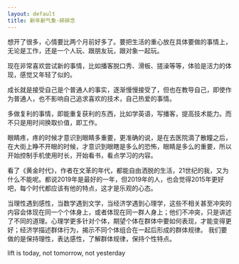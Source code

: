 ```yaml
---
layout: default
title: 新年新气象-碎碎念
---
```


想开了很多，心情要比两个月前好多了。要把生活的重心放在具体要做的事情上，无论是工作，还是一个人玩、跟朋友玩，跟对象一起玩。

现在非常喜欢尝试新的事情，比如播客脱口秀、滑板、搓澡等等，体验是活力的体现，感觉又年轻了似的。

成长就是接受自己是个普通人的事实，逐渐慢慢接受了，但也在教导自己，即使作为普通人，也不影响自己追求喜欢的技术，自己热爱的事情。

多做复利的事情，即能重复获利的东西，比如学英语，写播客，提高技术能力。而不只是用时间换取价值，即工作。

眼睛疼，疼的时候才意识到眼睛多重要，更准确的说，是在去医院滴了散瞳之后，在大街上睁不开眼的时候，才意识到眼瞎是多么的恐怖，眼睛是多么的重要，所以开始控制手机使用时长，开始看书，看点学习的内容。

看了《黄金时代》，作者在文革的年代，都能自由洒脱的生活，21世纪的我，又为什么不能呢。都说2019年是最好的一年，但2019年的人，也会觉得2015年更好吧，每个时代都应该有他的特点，这才是乐观的心态。

当理性遇到感性，当数学遇到文学，当经济学遇到心理学，这些不相关甚至冲突的内容会体现在同一个个体身上，或者体现在同一群人身上；他们不冲突，只是讲述了不同的道理。心理学更多针对个体，期望个体在群体中要如何表现，才能变得更好；经济学描述群体行为，揭示不同个体组合在一起后形成的群体规律。 我们要做的是保持理性，表达感性，了解群体规律，保持个性特点。

lift is today, not tomorrow, not yesterday
